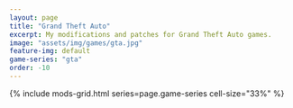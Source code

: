 ```yaml
---
layout: page
title: "Grand Theft Auto"
excerpt: My modifications and patches for Grand Theft Auto games.
image: "assets/img/games/gta.jpg"
feature-img: default
game-series: "gta"
order: -10
---
```


{% include mods-grid.html series=page.game-series cell-size="33%" %}